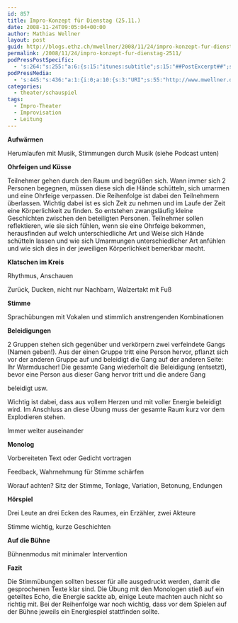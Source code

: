 ```yaml
---
id: 857
title: Impro-Konzept für Dienstag (25.11.)
date: 2008-11-24T09:05:04+00:00
author: Mathias Wellner
layout: post
guid: http://blogs.ethz.ch/mwellner/2008/11/24/impro-konzept-fur-dienstag-2511/
permalink: /2008/11/24/impro-konzept-fur-dienstag-2511/
podPressPostSpecific:
  - 's:264:"s:255:"a:6:{s:15:"itunes:subtitle";s:15:"##PostExcerpt##";s:14:"itunes:summary";s:15:"##PostExcerpt##";s:15:"itunes:keywords";s:17:"##WordPressCats##";s:13:"itunes:author";s:10:"##Global##";s:15:"itunes:explicit";s:7:"Default";s:12:"itunes:block";s:7:"Default";}";";'
podPressMedia:
  - 's:445:"s:436:"a:1:{i:0;a:10:{s:3:"URI";s:55:"http://www.mwellner.de/sound/Impro-Zusammenstellung.mp3";s:5:"title";s:39:"Musikzusammenstellung für Improtheater";s:4:"type";s:9:"audio_mp3";s:4:"size";s:7:"4856443";s:8:"duration";s:4:"5:04";s:12:"previewImage";s:86:"https://blogs.ethz.ch/mwellner/wp-content/plugins/podpress//images/vpreview_center.png";s:10:"dimensionW";s:3:"320";s:10:"dimensionH";s:3:"240";s:3:"rss";s:2:"on";s:4:"atom";s:2:"on";}}";";'
categories:
  - theater/schauspiel
tags:
  - Impro-Theater
  - Improvisation
  - Leitung
---
```

**Aufwärmen**

Herumlaufen mit Musik, Stimmungen durch Musik (siehe Podcast unten)

**Ohrfeigen und Küsse**

Teilnehmer gehen durch den Raum und begrüßen sich. Wann immer sich 2 Personen begegnen, müssen diese sich die Hände schütteln, sich umarmen und eine Ohrfeige verpassen. Die Reihenfolge ist dabei den Teilnehmern überlassen. Wichtig dabei ist es sich Zeit zu nehmen und im Laufe der Zeit eine Körperlichkeit zu finden. So entstehen zwangsläufig kleine Geschichten zwischen den beteiligten Personen. Teilnehmer sollen reflektieren, wie sie sich fühlen, wenn sie eine Ohrfeige bekommen, herausfinden auf welch unterschiedliche Art und Weise sich Hände schütteln lassen und wie sich Umarmungen unterschiedlicher Art anfühlen und wie sich dies in der jeweiligen Körperlichkeit bemerkbar macht.

**Klatschen im Kreis**

Rhythmus, Anschauen
  
Zurück, Ducken, nicht nur Nachbarn, Walzertakt mit Fuß

**Stimme**

Sprachübungen mit Vokalen und stimmlich anstrengenden Kombinationen

**Beleidigungen**

2 Gruppen stehen sich gegenüber und verkörpern zwei verfeindete Gangs (Namen geben!). Aus der einen Gruppe tritt eine Person hervor, pflanzt sich vor der anderen Gruppe auf und beleidigt die Gang auf der anderen Seite: Ihr Warmduscher! Die gesamte Gang wiederholt die Beleidigung (entsetzt), bevor eine Person aus dieser Gang hervor tritt und die andere Gang
  
beleidigt usw.
  
Wichtig ist dabei, dass aus vollem Herzen und mit voller Energie beleidigt wird. Im Anschluss an diese Übung muss der gesamte Raum kurz vor dem Explodieren stehen.
  
Immer weiter auseinander

**Monolog**

Vorbereiteten Text oder Gedicht vortragen
  
Feedback, Wahrnehmung für Stimme schärfen
  
Worauf achten? Sitz der Stimme, Tonlage, Variation, Betonung, Endungen

**Hörspiel**

Drei Leute an drei Ecken des Raumes, ein Erzähler, zwei Akteure
  
Stimme wichtig, kurze Geschichten

**Auf die Bühne**

Bühnenmodus mit minimaler Intervention

**Fazit**

Die Stimm&uuml;bungen sollten besser f&uuml;r alle ausgedruckt werden, damit die gesprochenen Texte klar sind. Die &Uuml;bung mit den Monologen stie&szlig; auf ein geteiltes Echo, die Energie sackte ab, einige Leute machten auch nicht so richtig mit. Bei der Reihenfolge war noch wichtig, dass vor dem Spielen auf der B&uuml;hne jeweils ein Energiespiel stattfinden sollte.